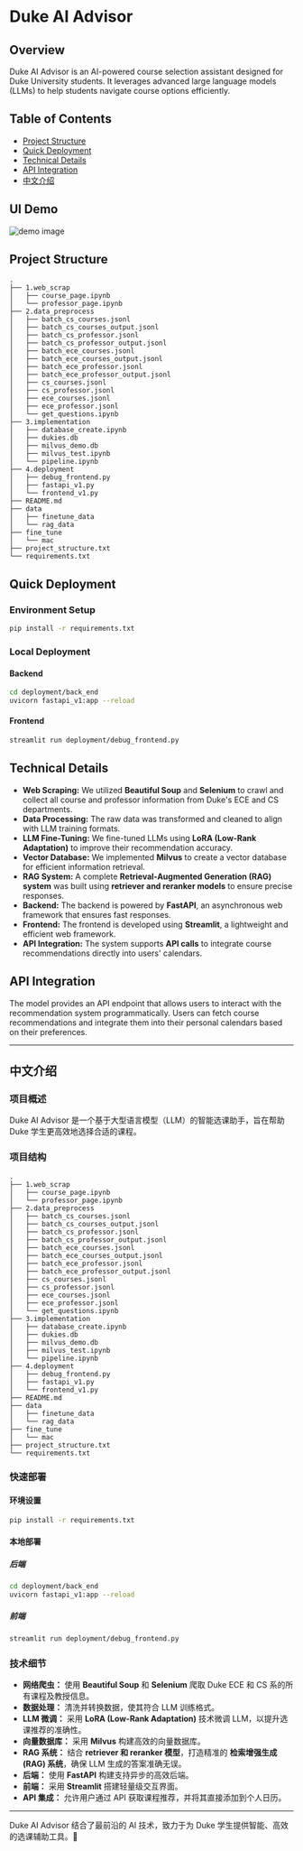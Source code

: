 # Duke AI Advisor

## Overview

Duke AI Advisor is an AI-powered course selection assistant designed for Duke University students. It leverages advanced large language models (LLMs) to help students navigate course options efficiently.

## Table of Contents

- [Project Structure](#project-structure)
- [Quick Deployment](#quick-deployment)
- [Technical Details](#technical-details)
- [API Integration](#api-integration)
- [中文介绍](#%E4%B8%AD%E6%96%87%E4%BB%8B%E7%BB%8D)

## UI Demo
![demo image](web_UI_demo.png)

## Project Structure

```
.
├── 1.web_scrap
│   ├── course_page.ipynb
│   └── professor_page.ipynb
├── 2.data_preprocess
│   ├── batch_cs_courses.jsonl
│   ├── batch_cs_courses_output.jsonl
│   ├── batch_cs_professor.jsonl
│   ├── batch_cs_professor_output.jsonl
│   ├── batch_ece_courses.jsonl
│   ├── batch_ece_courses_output.jsonl
│   ├── batch_ece_professor.jsonl
│   ├── batch_ece_professor_output.jsonl
│   ├── cs_courses.jsonl
│   ├── cs_professor.jsonl
│   ├── ece_courses.jsonl
│   ├── ece_professor.jsonl
│   └── get_questions.ipynb
├── 3.implementation
│   ├── database_create.ipynb
│   ├── dukies.db
│   ├── milvus_demo.db
│   ├── milvus_test.ipynb
│   └── pipeline.ipynb
├── 4.deployment
│   ├── debug_frontend.py
│   ├── fastapi_v1.py
│   └── frontend_v1.py
├── README.md
├── data
│   ├── finetune_data
│   └── rag_data
├── fine_tune
│   └── mac
├── project_structure.txt
└── requirements.txt
```

## Quick Deployment

### Environment Setup

```sh
pip install -r requirements.txt
```

### Local Deployment

#### Backend

```sh
cd deployment/back_end  
uvicorn fastapi_v1:app --reload  
```

#### Frontend

```sh
streamlit run deployment/debug_frontend.py
```

## Technical Details

- **Web Scraping:** We utilized **Beautiful Soup** and **Selenium** to crawl and collect all course and professor information from Duke's ECE and CS departments.
- **Data Processing:** The raw data was transformed and cleaned to align with LLM training formats.
- **LLM Fine-Tuning:** We fine-tuned LLMs using **LoRA (Low-Rank Adaptation)** to improve their recommendation accuracy.
- **Vector Database:** We implemented **Milvus** to create a vector database for efficient information retrieval.
- **RAG System:** A complete **Retrieval-Augmented Generation (RAG) system** was built using **retriever and reranker models** to ensure precise responses.
- **Backend:** The backend is powered by **FastAPI**, an asynchronous web framework that ensures fast responses.
- **Frontend:** The frontend is developed using **Streamlit**, a lightweight and efficient web framework.
- **API Integration:** The system supports **API calls** to integrate course recommendations directly into users' calendars.

## API Integration

The model provides an API endpoint that allows users to interact with the recommendation system programmatically. Users can fetch course recommendations and integrate them into their personal calendars based on their preferences.

---

## 中文介绍

### 项目概述

Duke AI Advisor 是一个基于大型语言模型（LLM）的智能选课助手，旨在帮助 Duke 学生更高效地选择合适的课程。

### 项目结构

```
.
├── 1.web_scrap
│   ├── course_page.ipynb
│   └── professor_page.ipynb
├── 2.data_preprocess
│   ├── batch_cs_courses.jsonl
│   ├── batch_cs_courses_output.jsonl
│   ├── batch_cs_professor.jsonl
│   ├── batch_cs_professor_output.jsonl
│   ├── batch_ece_courses.jsonl
│   ├── batch_ece_courses_output.jsonl
│   ├── batch_ece_professor.jsonl
│   ├── batch_ece_professor_output.jsonl
│   ├── cs_courses.jsonl
│   ├── cs_professor.jsonl
│   ├── ece_courses.jsonl
│   ├── ece_professor.jsonl
│   └── get_questions.ipynb
├── 3.implementation
│   ├── database_create.ipynb
│   ├── dukies.db
│   ├── milvus_demo.db
│   ├── milvus_test.ipynb
│   └── pipeline.ipynb
├── 4.deployment
│   ├── debug_frontend.py
│   ├── fastapi_v1.py
│   └── frontend_v1.py
├── README.md
├── data
│   ├── finetune_data
│   └── rag_data
├── fine_tune
│   └── mac
├── project_structure.txt
└── requirements.txt
```

### 快速部署

#### 环境设置

```sh
pip install -r requirements.txt
```

#### 本地部署

##### 后端

```sh
cd deployment/back_end  
uvicorn fastapi_v1:app --reload  
```

##### 前端

```sh
streamlit run deployment/debug_frontend.py
```

### 技术细节

- **网络爬虫：** 使用 **Beautiful Soup** 和 **Selenium** 爬取 Duke ECE 和 CS 系的所有课程及教授信息。
- **数据处理：** 清洗并转换数据，使其符合 LLM 训练格式。
- **LLM 微调：** 采用 **LoRA (Low-Rank Adaptation)** 技术微调 LLM，以提升选课推荐的准确性。
- **向量数据库：** 采用 **Milvus** 构建高效的向量数据库。
- **RAG 系统：** 结合 **retriever 和 reranker 模型**，打造精准的 **检索增强生成 (RAG) 系统**，确保 LLM 生成的答案准确无误。
- **后端：** 使用 **FastAPI** 构建支持异步的高效后端。
- **前端：** 采用 **Streamlit** 搭建轻量级交互界面。
- **API 集成：** 允许用户通过 API 获取课程推荐，并将其直接添加到个人日历。

---

Duke AI Advisor 结合了最前沿的 AI 技术，致力于为 Duke 学生提供智能、高效的选课辅助工具。🚀

